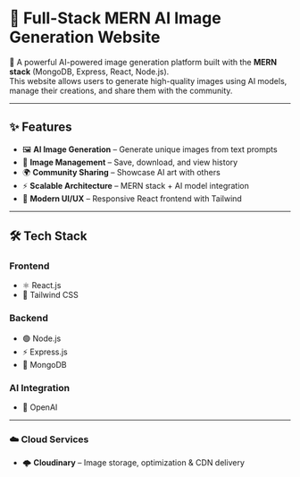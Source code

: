 # 🎨 Full-Stack MERN AI Image Generation Website  

🚀 A powerful AI-powered image generation platform built with the **MERN stack** (MongoDB, Express, React, Node.js).  
This website allows users to generate high-quality images using AI models, manage their creations, and share them with the community.  

---

## ✨ Features  

- 🖼 **AI Image Generation** – Generate unique images from text prompts  
- 💾 **Image Management** – Save, download, and view history  
- 🌍 **Community Sharing** – Showcase AI art with others  
- ⚡ **Scalable Architecture** – MERN stack + AI model integration  
- 🎨 **Modern UI/UX** – Responsive React frontend with Tailwind  

---

## 🛠️ Tech Stack  

### Frontend  
- ⚛️ React.js  
- 🎨 Tailwind CSS  

### Backend  
- 🟢 Node.js  
- ⚡ Express.js  
- 🍃 MongoDB  

### AI Integration  
- 🤖 OpenAI  

---
### ☁️ Cloud Services
- 🌩️ **Cloudinary** – Image storage, optimization & CDN delivery
